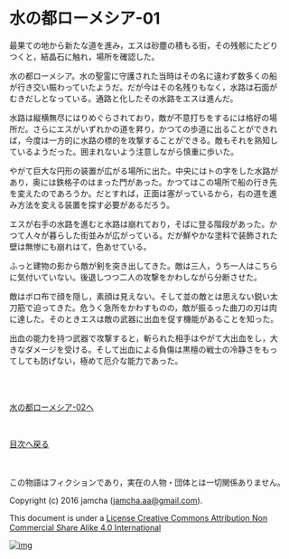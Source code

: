 # 水の都ローメシア-01

最果ての地から新たな道を進み，エスは砂塵の積もる街，その残骸にたどり  
つくと，結晶石に触れ，場所を確認した。  

水の都ローメシア。水の聖霊に守護された当時はその名に違わず数多くの船  
が行き交い賑わっていたようだ。だが今はその名残りもなく，水路は石面が  
むきだしとなっている。通路と化したその水路をエスは進んだ。  

水路は縦横無尽にはりめぐらされており，敵が不意打ちをするには格好の場  
所だ。さらにエスがいずれかの道を昇り，かつての歩道に出ることができれ  
ば，今度は一方的に水路の標的を攻撃することができる。敵もそれを熟知し  
ているようだった。囲まれないよう注意しながら慎重に歩いた。  

やがて巨大な円形の装置が広がる場所に出た。中央にはトの字をした水路が  
あり，奥には鉄格子のはまった門があった。かつてはこの場所で船の行き先  
を変えたのであろうか。だとすれば，正面は塞がっているから，右の道を進  
み方法を変える装置を探す必要があるだろう。  

エスが右手の水路を進むと水路は崩れており，そばに登る階段があった。か  
つて人々が暮らした街並みが広がっている。だが鮮やかな塗料で装飾された  
壁は無惨にも崩れはて，色あせている。  

ふっと建物の影から敵が剣を突き出してきた。敵は三人，うち一人はこちら  
に気付いていない。後退しつつ二人の攻撃をかわしながら分断させた。  

敵はボロ布で顔を隠し，素顔は見えない。そして並の敵とは思えない鋭い太  
刀筋で迫ってきた。危うく急所をかわすものの，敵が振るった曲刀の刃は肉  
に達した。そのときエスは敵の武器に出血を促す機能があることを知った。  

出血の能力を持つ武器で攻撃すると，斬られた相手はやがて大出血をし，大  
きなダメージを受ける。そして出血による負傷は黒檀の戦士の冷静さをもっ  
てしても防げない，極めて厄介な能力であった。  

<br>  
<br>  

[水の都ローメシア-02へ](https://github.com/jamcha-aa/EbonyBlades/blob/master/articles/lawmessiah/02.md)  

<br>  

[目次へ戻る](https://github.com/jamcha-aa/EbonyBlades/blob/master/README.md)  

<br>  
<br>  
この物語はフィクションであり，実在の人物・団体とは一切関係ありません。  

Copyright (c) 2016 jamcha (jamcha.aa@gmail.com).  

This document is under a [License Creative Commons Attribution Non Commercial Share Alike 4.0 International](http://creativecommons.org/licenses/by-nc-sa/4.0/deed)  

[![img](http://i.creativecommons.org/l/by-nc-sa/3.0/80x15.png)](http://creativecommons.org/licenses/by-nc-sa/4.0/deed)